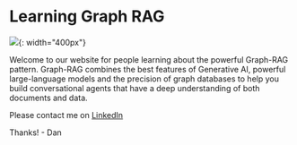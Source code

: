 # Learning Graph RAG

![](./img/banner.png){: width="400px"}

Welcome to our website for people learning about the powerful Graph-RAG pattern.
Graph-RAG combines the best features of Generative AI, powerful large-language models and the precision of graph databases to help you build conversational agents that have a deep understanding of both documents and data. 

Please contact me on [LinkedIn](https://www.linkedin.com/in/danmccreary/)

Thanks! - Dan